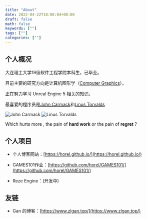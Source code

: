```yaml
---
title: "About"
date: 2022-04-22T18:08:04+08:00
draft: false
math: false
keywords: [""]
tags: [""]
categories: [""]
---
```


## 个人概况

大连理工大学19级软件工程学院本科生，已毕业。

目前主要的研究方向是计算机图形学（[Computer Graphics](https://en.wikipedia.org/wiki/Computer_graphics)）。

正在努力学习 Unreal Engine 5 相关的知识。

最喜爱的程序员是[John Carmack](https://en.wikipedia.org/wiki/John_Carmack)和[Linus Torvalds](https://en.wikipedia.org/wiki/Linus_Torvalds)

![John Carmack](https://tva4.sinaimg.cn/large/008ieO5lly8gqmb5tqfs4j30go093wfi.jpg)
![Linus Torvalds](https://pic3.zhimg.com/v2-6ec17a4f184ee3702974b74024d22ba1_720w.jpg?source=7e7ef6e2)

Which hurts more , the pain of **hard work** or the pain of **regret** ?

## 个人项目

- 个人博客网站：[https://horel.github.io/](https://horel.github.io/)

- GAMES101作业：[https://github.com/horel/GAMES101/](https://github.com/horel/GAMES101/)

- Reze Engine：(开发中)

## 友链

- Gan 的博客：[https://www.zlgan.top/](https://www.zlgan.top/)